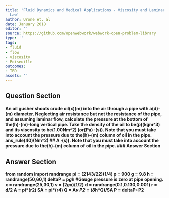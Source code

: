 ```yaml
---
title: 'Fluid Dynamics and Medical Applications - Viscosity and Laminar Flow: Poiseuilles
  Law'
author: Urone et. al
date: January 2018
editor: ''
source: https://github.com/openwebwork/webwork-open-problem-library
type: ''
tags:
- fluid
- flow
- viscosity
- Poiseuille
outcomes:
- TBD
assets: ''
---
```


## Question Section 

<b>
An oil gusher shoots crude oil(x)(m) into the air through a pipe with a(d)-(m) diameter. Neglecting air resistance but not the resistance of the pipe, and assuming laminar flow, calculate the pressure at the bottom of the(h)-(m)-long vertical pipe. Take the density of the oil to be(p)(kgm^3) and its viscosity to be(1.00Nm^2) (or(Pa) &middot;(s)). Note that you must take into account the pressure due to the(h)-(m) column of oil in the pipe. 
ans_rule(40)(Nm^2)
## A
&middot;(s)). Note that you must take into account the pressure due to the(h)-(m) column of oil in the pipe. 
### Answer Section


## Answer Section

from random import randrange
pi = (2143/22)**(1/4)
p = 900
g = 9.8
h = randrange(50,60,1)
deltaP = p*g*h                  #Gauge pressure is zero at pipe opening.
x = randrange(25,30,1)
v = (2*g*x)**(1/2)
d = randrange(0.1,0.130,0.001)
r = d/2
A = pi*(r**2)
SA = pi*(r**4)
Q = A*v
P2 = (8*h*Q)/SA
P = deltaP+P2